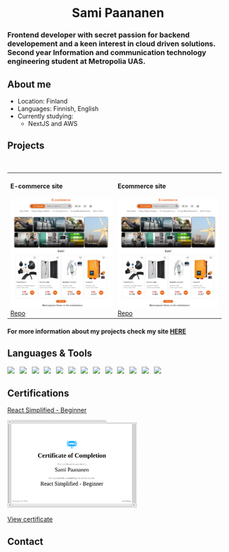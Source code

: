 <h1 align="center"> Sami Paananen </h1>
<h3> Frontend developer with secret passion for backend developement and a keen interest in cloud driven solutions. Second year Information and communication technology engineering student at Metropolia UAS.</h3>

## About me

- Location: Finland
- Languages: Finnish, English
- Currently studying:
  - NextJS and AWS

## Projects

<table>
  <tr>
    <td>
      <h4>E-commerce site</h4>
      <img src="./assets/imgs/e-commerce.png" height="250px"><br>
      <a href="https://github.com/Sami-Juhani/Ecommerce-site">Repo</a>
    </td>
    &nbsp;&nbsp;&nbsp;
    <td>
      <h4>Ecommerce site</h4>
      <img src="./assets/imgs/e-commerce.png" height="250px"><br>
      <a href="https://github.com/Sami-Juhani/Ecommerce-site">Repo</a>
    </td>
    <!-- Add more projects in new <td> elements -->
  </tr>
</table>

#### For more information about my projects check my site [HERE]("https://samipaan.com/portfolio")

## Languages & Tools

<img src="https://cdn.jsdelivr.net/gh/devicons/devicon@latest/icons/react/react-original.svg" height="50" />&nbsp;&nbsp;&nbsp;<img src="https://cdn.jsdelivr.net/gh/devicons/devicon@latest/icons/javascript/javascript-original.svg" height="50" />&nbsp;&nbsp;&nbsp;<img src="https://cdn.jsdelivr.net/gh/devicons/devicon@latest/icons/typescript/typescript-plain.svg" height="50" />&nbsp;&nbsp;&nbsp;<img src="https://cdn.jsdelivr.net/gh/devicons/devicon@latest/icons/html5/html5-original.svg" height="50" />&nbsp;&nbsp;&nbsp;<img src="https://cdn.jsdelivr.net/gh/devicons/devicon@latest/icons/css3/css3-original.svg" height="50" />&nbsp;&nbsp;&nbsp;<img src="https://cdn.jsdelivr.net/gh/devicons/devicon@latest/icons/python/python-original.svg" height="50" />&nbsp;&nbsp;&nbsp;<img src="https://cdn.jsdelivr.net/gh/devicons/devicon@latest/icons/java/java-original.svg" height="50" />&nbsp;&nbsp;&nbsp;<img src="https://cdn.jsdelivr.net/gh/devicons/devicon@latest/icons/nodejs/nodejs-plain-wordmark.svg" height="50" />&nbsp;&nbsp;&nbsp;<img src="https://cdn.jsdelivr.net/gh/devicons/devicon@latest/icons/express/express-original.svg" height="50" />&nbsp;&nbsp;&nbsp;<img src="https://cdn.jsdelivr.net/gh/devicons/devicon@latest/icons/mysql/mysql-original-wordmark.svg" height="50" />&nbsp;&nbsp;&nbsp;<img src="https://cdn.jsdelivr.net/gh/devicons/devicon@latest/icons/mongodb/mongodb-plain-wordmark.svg" height="50" />&nbsp;&nbsp;&nbsp;<img src="https://cdn.jsdelivr.net/gh/devicons/devicon@latest/icons/amazonwebservices/amazonwebservices-plain-wordmark.svg" height="50" />&nbsp;&nbsp;&nbsp;<img src="https://cdn.jsdelivr.net/gh/devicons/devicon@latest/icons/git/git-original-wordmark.svg" height="50" />

## Certifications

[React Simplified - Beginner](https://courses.webdevsimplified.com/react-simplified-beginner)

<img src="./assets/imgs/react_beginnner_cert.png" height="200" style="margin-right: 15px"/>

[View certificate](./assets/certs/React%20Simplified%20-%20Beginner-certificate.pdf)

## Contact
